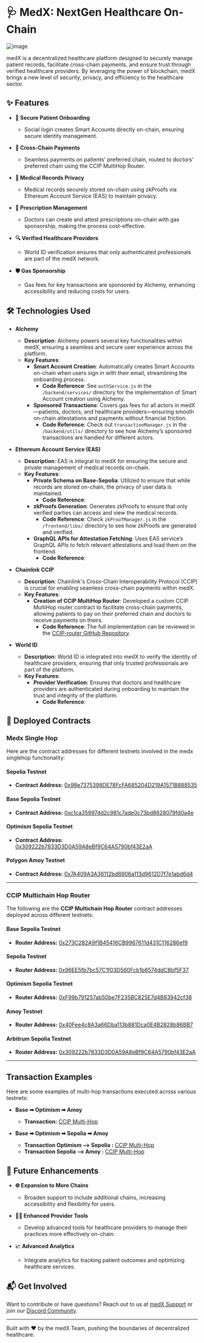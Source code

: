 # 🩺 MedX: NextGen Healthcare On-Chain

![image](https://github.com/user-attachments/assets/2e3bdc98-cc7b-4bcd-b25c-c8121abb9264)


medX is a decentralized healthcare platform designed to securely manage patient records, facilitate cross-chain payments, and ensure trust through verified healthcare providers. By leveraging the power of blockchain, medX brings a new level of security, privacy, and efficiency to the healthcare sector.

## ✨ Features

- **🔐 Secure Patient Onboarding**
  - Social login creates Smart Accounts directly on-chain, ensuring secure identity management.

- **💸 Cross-Chain Payments**
  - Seamless payments on patients' preferred chain, routed to doctors' preferred chain using the CCIP MultiHop Router.

- **🩻 Medical Records Privacy**
  - Medical records securely stored on-chain using zkProofs via Ethereum Account Service (EAS) to maintain privacy.

- **📄 Prescription Management**
  - Doctors can create and attest prescriptions on-chain with gas sponsorship, making the process cost-effective.

- **🔍 Verified Healthcare Providers**
  - World ID verification ensures that only authenticated professionals are part of the medX network.

- **🛡️ Gas Sponsorship**
  - Gas fees for key transactions are sponsored by Alchemy, enhancing accessibility and reducing costs for users.

## 🛠️ Technologies Used

- **Alchemy**
  - **Description**: Alchemy powers several key functionalities within medX, ensuring a seamless and secure user experience across the platform.
  - **Key Features**:
    - **Smart Account Creation**: Automatically creates Smart Accounts on-chain when users sign in with their email, streamlining the onboarding process.
      - **Code Reference**: See `authService.js` in the `/backend/services/` directory for the implementation of Smart Account creation using Alchemy.
    - **Sponsored Transactions**: Covers gas fees for all actors in medX—patients, doctors, and healthcare providers—ensuring smooth on-chain attestations and payments without financial friction.
      - **Code Reference**: Check out `transactionManager.js` in the `/backend/utils/` directory to see how Alchemy’s sponsored transactions are handled for different actors.

- **Ethereum Account Service (EAS)**
  - **Description**: EAS is integral to medX for ensuring the secure and private management of medical records on-chain.
  - **Key Features**:
    - **Private Schema on Base-Sepolia**: Utilized to ensure that while records are stored on-chain, the privacy of user data is maintained.
      - **Code Reference**:
    - **zkProofs Generation**: Generates zkProofs to ensure that only verified parties can access and view the medical records.
      - **Code Reference**: Check `zkProofManager.js` in the `/frontend/libs/` directory to see how zkProofs are generated and verified.
    - **GraphQL APIs for Attestation Fetching**: Uses EAS service’s GraphQL APIs to fetch relevant attestations and load them on the frontend.
      - **Code Reference**:
 

- **Chainlink CCIP**
  - **Description**: Chainlink's Cross-Chain Interoperability Protocol (CCIP) is crucial for enabling seamless cross-chain payments within medX.
  - **Key Features**:
    - **Creation of CCIP MultiHop Router**: Developed a custom CCIP MultiHop router contract to facilitate cross-chain payments, allowing patients to pay on their preferred chain and doctors to receive payments on theirs.
      - **Code Reference**: The full implementation can be reviewed in the [CCIP-router GitHub Repository](https://github.com/medX-Superhacks/CCIP-router).


- **World ID**
  - **Description**: World ID is integrated into medX to verify the identity of healthcare providers, ensuring that only trusted professionals are part of the platform.
  - **Key Features**:
    - **Provider Verification**: Ensures that doctors and healthcare providers are authenticated during onboarding to maintain the trust and integrity of the platform.
      - **Code Reference**:

## 📜 Deployed Contracts

### **Medx Single Hop**

Here are the contract addresses for different testnets involved in the medx singlehop functionality:

#### **Sepolia Testnet**
- **Contract Address:** [0x98e7375398DE78FcFA685204D219A1571B888535](https://sepolia.etherscan.io/address/0x98e7375398DE78FcFA685204D219A1571B888535)

#### **Base Sepolia Testnet**
- **Contract Address:** [0xc1ca35997dd2c981c7ade0c73bd8628079fd0a4e](https://base-sepolia.blockscout.com/address/0xc1ca35997dd2c981c7ade0c73bd8628079fd0a4e)

#### **Optimism Sepolia Testnet**
- **Contract Address:** [0x309222b7833D3D0A59A8eBf9C64A5790bf43E2aA](https://optimism-sepolia.blockscout.com/address/0x309222b7833D3D0A59A8eBf9C64A5790bf43E2aA)

#### **Polygon Amoy Testnet**
- **Contract Address:** [0x7A409A3A36112bd6906a113d9612D7f7e1abd6d4](https://amoy.polygonscan.com/address/0x7A409A3A36112bd6906a113d9612D7f7e1abd6d4)

---

### **CCIP Multichain Hop Router**

The following are the **CCIP Multichain Hop Router** contract addresses deployed across different testnets:

#### **Base Sepolia Testnet**
- **Router Address:** [0x273C282A9f1B45416CB9967611d431C116286ef9](https://base-sepolia.blockscout.com/address/0x273C282A9f1B45416CB9967611d431C116286ef9)

#### **Sepolia Testnet**
- **Router Address:** [0x96EE5fb7bc57C1f03D560Fcb1b8574ddC8bf5F37](https://sepolia.etherscan.io/address/0x96EE5fb7bc57C1f03D560Fcb1b8574ddC8bf5F37)

#### **Optimism Sepolia Testnet**
- **Router Address:** [0xF99b791257ab50be7F235BC825E7d4B83942cf38](https://optimism-sepolia.blockscout.com/address/0xF99b791257ab50be7F235BC825E7d4B83942cf38)

#### **Amoy Testnet**
- **Router Address:** [0x40Fee4c8A3a66Dba113b881Dca0E4B2828b86BB7](https://amoy.polygonscan.com/address/0x40Fee4c8A3a66Dba113b881Dca0E4B2828b86BB7)

#### **Arbitrum Sepolia Testnet**
- **Router Address:** [0x309222b7833D3D0A59A8eBf9C64A5790bf43E2aA](https://sepolia-explorer.arbitrum.io/address/0x309222b7833D3D0A59A8eBf9C64A5790bf43E2aA)

---

## **Transaction Examples**

Here are some examples of multi-hop transactions executed across various testnets:

- **Base ➡ Optimism ➡ Amoy**
  - **Transaction:** [CCIP Multi-Hop](https://ccip.chain.link/tx/0xe6e1effa58c4d081159a3fa2d567d52364218f1b748a696adac6ff16732ae02b)

- **Base ➡ Optimism ➡ Sepolia ➡ Amoy**
  - **Transaction Optimism --> Sepolia :** [CCIP Multi-Hop](https://ccip.chain.link/tx/0x1213cfb14f128a2a0468b0b848e9dacb2e8a359364a8b9d16666f7d2a8dc6f53)
  - **Transaction Sepolia --> Amoy :** [CCIP Multi-Hop](https://ccip.chain.link/tx/0xd24a66d5ed53a4bada1fe4bc8a31a22a7867220e8cc652e885834da0fe304bfe)


## 🚀 Future Enhancements

- **🌐 Expansion to More Chains**
  - Broaden support to include additional chains, increasing accessibility and flexibility for users.
  
- **🧑‍⚕️ Enhanced Provider Tools**
  - Develop advanced tools for healthcare providers to manage their practices more effectively on-chain.

- **📈 Advanced Analytics**
  - Integrate analytics for tracking patient outcomes and optimizing healthcare services.

## 📬 Get Involved

Want to contribute or have questions? Reach out to us at [medX Support](mailto:support@medx.com) or join our [Discord Community](#).

---

Built with ❤️ by the medX Team, pushing the boundaries of decentralized healthcare.
